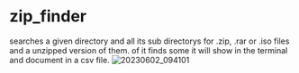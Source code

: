 # zip_finder
searches a given directory and all its sub directorys for .zip, .rar or .iso files and a unzipped version of them. of it finds some it will show in the terminal and document in a csv file.
![20230602_094101](https://github.com/magicjulio/zip_finder/assets/78310653/9cd60b08-3aed-4107-b725-c187921b5e3c)
